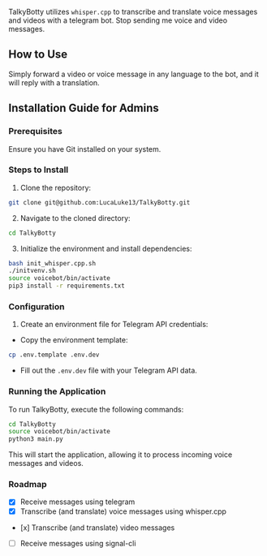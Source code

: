 
TalkyBotty utilizes `whisper.cpp` to transcribe and translate voice messages and videos with a telegram bot. Stop sending me voice and video messages.

## How to Use

Simply forward a video or voice message in any language to the bot, and it will reply with a translation.

## Installation Guide for Admins

### Prerequisites

Ensure you have Git installed on your system.

### Steps to Install

1. Clone the repository:
```bash
git clone git@github.com:LucaLuke13/TalkyBotty.git
```

2. Navigate to the cloned directory:
```bash
cd TalkyBotty
```

3. Initialize the environment and install dependencies:
```bash
bash init_whisper.cpp.sh
./initvenv.sh
source voicebot/bin/activate
pip3 install -r requirements.txt
```

### Configuration

1. Create an environment file for Telegram API credentials:
- Copy the environment template:
```bash
cp .env.template .env.dev
```
- Fill out the `.env.dev` file with your Telegram API data.

### Running the Application

To run TalkyBotty, execute the following commands:

```bash
cd TalkyBotty
source voicebot/bin/activate
python3 main.py
```

This will start the application, allowing it to process incoming voice messages and videos.

### Roadmap

- [x] Receive messages using telegram
- [x] Transcribe (and translate) voice messages using whisper.cpp
- [x] Transcribe (and translate) video messages
- [ ] Receive messages using signal-cli

